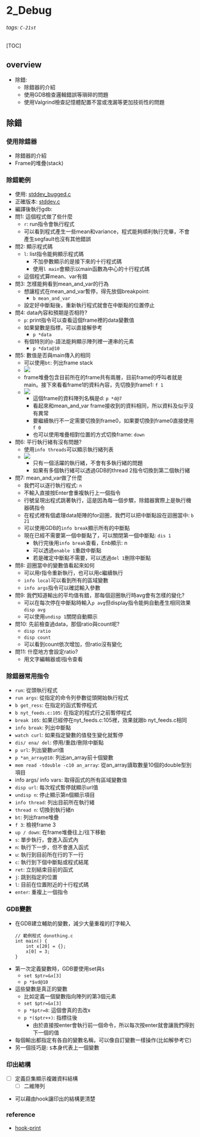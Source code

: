 # 2_Debug
###### tags: `C-21st`
[TOC]
## overview
- 除錯:
    - 除錯器的介紹
    - 使用GDB檢查邏輯錯誤等瑣碎的問題
    - 使用Valgrind檢查記憶體配置不當或洩漏等更加技術性的問題
## 除錯
### 使用除錯器
- 除錯器的介紹
- Frame的堆疊(stack)
### 除錯範例
- 使用: [stddev_bugged.c](https://github.com/b-k/21st-Century-Examples/blob/master/stddev_bugged.c)
- 正確版本: [stddev.c](https://github.com/b-k/21st-Century-Examples/blob/master/stddev.c)
- 編譯後執行gdb: 
- 問1: 這個程式做了些什麼
    - `r`: run指令會執行程式
    - 可以看到程式產生一些mean和variance，程式能夠順利執行完畢，不會產生segfault也沒有其他錯誤
- 問2: 顯示程式碼 
    - `l`: list指令能夠顯示程式碼
        - 不加參數顯示的是接下來的十行程式碼
        - 使用`l main`會顯示以main函數為中心的十行程式碼
    - 這個程式算mean、var有錯
- 問3: 怎樣能夠看到mean_and_var的行為
    - 想讓程式在mean_and_var暫停，得先放個breakpoint:
        - `b mean_and_var`
    - 設定好中斷點後，重新執行程式就會在中斷點的位置停止
- 問4: data內容和預期是否相符?
    - `p`: print指令可以查看這個frame裡的data變數值
    - 如果變數是指標，可以直接解參考
        - `p *data`
    - 有個特別的`@-`語法能夠顯示陣列裡一連串的元素
        - `p *data@10`
- 問5: 數值是否與main傳入的相同
    - 可以使用`bt`: 列出frame stack
    - ![](https://i.imgur.com/PYxH3mU.png)
    - frame堆疊包含目前所在的frame共有兩層，目前frame的呼叫者就是main。接下來看看frame1的資料內容，先切換到frame1: `f 1`
    - ![](https://i.imgur.com/PGz2pHl.png)
        - 這個frame的資料陣列名稱是d: `p *d@7`
        - 看起來和mean_and_var frame接收到的資料相同，所以資料及似乎沒有異常
        - 要繼續執行不一定需要切換到frame0，如果要切換到frame0直接使用`f 0`
        - 也可以使用堆疊相對位置的方式切換frame: `down`
- 問6: 平行執行緒有沒有問題?
    - 使用`info threads`可以顯示執行緒列表
    - ![](https://i.imgur.com/trHHXlX.png)
        - 只有一個活躍的執行緒，不會有多執行緒的問題
        - 如果有多個執行緒可以透過GDB的thread 2指令切換到第二個執行緒
- 問7: mean_and_var做了什麼
    - 我們可以逐行執行程式: `n`
    - 不輸入直接按Enter會重複執行上一個指令
    - 行號呈現出程式跳著執行，這是因為每一個步驟，除錯器實際上是執行機器碼指令
    - 在程式裡有個處理data矩陣的for迴圈，我們可以把中斷點設在迴圈當中: `b 21`
    - 可以使用GDB的`info break`顯示所有的中斷點
    - 現在已經不需要第一個中斷點了，可以關閉第一個中斷點: `dis 1`
        - 執行完後用`info break`查看，Enb顯示: n
        - 可以透過`enable 1`重啟中斷點
        - 若是確定中斷點不需要，可以透過`del 1`刪除中斷點
- 問8: 迴圈當中的變數值看起來如何
    - 可以用r指令重新執行，也可以用c繼續執行
    - `info local`可以看到所有的區域變數
    - `info args`指令可以確認輸入參數
- 問9: 我們知道輸出的平均值有錯，那每個迴圈執行時avg會有怎樣的變化?
    - 可以在每次停在中斷點時輸入`p avg`但display指令能夠自動產生相同效果 `disp avg`
    - 可以使用`undisp 1`關閉自動顯示
- 問10: 先前檢查過data，那個ratio與count呢?
    - `disp ratio`
    - `disp count`
    - 可以看到count依次增加，但ratio沒有變化
- 問11: 什麼地方會設定ratio?
    - 用文字編輯器或l指令查看
### 除錯器常用指令
- `run`: 從頭執行程式
- `run args`: 從指定的命令列參數從頭開始執行程式
- `b get_ress`: 在指定的函式暫停程式
- `b nyt_feeds.c:105`: 在指定的程式行之前暫停程式
- `break 105`: 如果已經停在nyt_feeds.c:105裡，效果就跟b nyt_feeds.c相同
- `info break`: 列出中斷點
- `watch curl`: 如果指定變數的值發生變化就暫停
- `dis/ ena/ del`: 停用/重啟/刪除中斷點
- `p url`: 列出變數url值
- `p *an_array@10`: 列出an_array前十個變數
- `mem read -tdouble -c10 an_array`: 從an_array讀取數量10個的double型別項目
- info args/ info vars: 取得函式的所有區域變數值
- `disp url`: 每次程式暫停就顯示url值
- `undisp n`: 停止顯示第n個顯示項目
- `info thread`: 列出目前所在執行緒
- `thread n`: 切換到執行緒n
- `bt`: 列出frame堆疊
- `f 3`: 檢視frame 3
- `up / down`: 在frame堆疊往上/往下移動
- `s`: 單步執行，會進入函式內
- `n`: 執行下一步，但不會進入函式
- `u`: 執行到目前所在行的下一行
- `c`: 執行到下個中斷點或程式結尾
- `ret`: 立刻結束目前的函式
- `j`: 跳到指定的位置
- `l`: 目前在位置附近的十行程式碼
- `enter`: 重複上一個指令
### GDB變數
- 在GDB建立輔助的變數，減少大量重複的打字輸入
    ```
    // 範例程式 donothing.c
    int main() {
        int x[20] = {};
        x[0] = 3;
    }
    ```
- 第一次定義變數時，GDB要使用set與`$`
    - `set $ptr=&x[3]`
    - `p *$vd@10`
- 這些變數是真正的變數
    - 比如定義一個變數指向陣列的第3個元素
    - `set $ptr=&x[3]`
    - `p *$ptr=8`: 這個會真的去改x
    - `p *($ptr++)`: 指標往後
        - 由於直接按enter會執行前一個命令，所以每次按enter就會讓我們得到下一個的值
- 每個輸出都指定有各自的變數名稱，可以像自訂變數一樣操作(比如解參考它)
- 另一個技巧是: `$`本身代表上一個變數
### 印出結構
- [ ] 定義巨集顯示複雜資料結構
    - [ ] 二維陣列
- 可以藉由hook讓印出的結構更清楚
### reference
- [hook-print](https://sourceware.org/gdb/onlinedocs/gdb/Hooks.html)